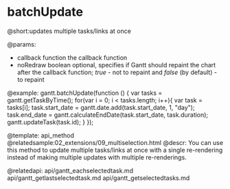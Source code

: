 batchUpdate
=============
@short:updates multiple tasks/links at once

@params:
- callback  function    the callback function
- noRedraw  boolean     optional, specifies if Gantt should repaint the chart after the callback function; <i>true</i> - not to repaint and <i>false</i> (by default) - to repaint

@example:
gantt.batchUpdate(function () {
    var tasks = gantt.getTaskByTime();
    for(var i = 0; i < tasks.length; i++){
        var task = tasks[i];
        task.start_date = gantt.date.add(task.start_date, 1, "day");
        task.end_date = gantt.calculateEndDate(task.start_date, task.duration);
        gantt.updateTask(task.id);
    }
});


@template:	api_method
@relatedsample:02_extensions/09_multiselection.html
@descr:
You can use this method to update multiple tasks/links at once with a single re-rendering  instead of making multiple updates with multiple re-renderings.


@relatedapi:
	api/gantt_eachselectedtask.md
    api/gantt_getlastselectedtask.md
    api/gantt_getselectedtasks.md
